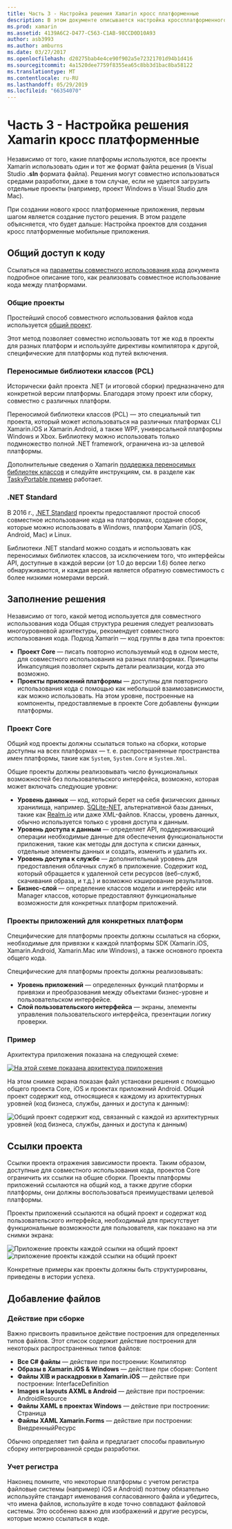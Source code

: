 ```yaml
---
title: Часть 3 - Настройка решения Xamarin кросс платформенные
description: В этом документе описывается настройка кроссплатформенного решения в Xamarin. Здесь рассматриваются различные стратегии, такие как общие проекты и .NET Standard совместного использования кода.
ms.prod: xamarin
ms.assetid: 4139A6C2-D477-C563-C1AB-98CCD0D10A93
author: asb3993
ms.author: amburns
ms.date: 03/27/2017
ms.openlocfilehash: d20275bab4e4ce90f902a5e72321701d94b1d416
ms.sourcegitcommit: 4a1520dee7759f8355ea65c8bb3d1bac8ba58122
ms.translationtype: MT
ms.contentlocale: ru-RU
ms.lasthandoff: 05/29/2019
ms.locfileid: "66354070"
---
```

# <a name="part-3---setting-up-a-xamarin-cross-platform-solution"></a>Часть 3 - Настройка решения Xamarin кросс платформенные

Независимо от того, какие платформы используются, все проекты Xamarin использовать один и тот же формат файла решения (в Visual Studio **.sln** формата файла). Решения могут совместно использоваться средами разработки, даже в том случае, если не удается загрузить отдельные проекты (например, проект Windows в Visual Studio для Mac).



При создании нового кросс платформенные приложения, первым шагом является создание пустого решения. В этом разделе объясняется, что будет дальше: Настройка проектов для создания кросс платформенные мобильные приложения.

 <a name="Sharing_Code" />


## <a name="sharing-code"></a>Общий доступ к коду

Ссылаться на [параметры совместного использования кода](~/cross-platform/app-fundamentals/code-sharing.md) документа подробное описание того, как реализовать совместное использование кода между платформами.

 <a name="Shared_Asset_Projects" />


### <a name="shared-projects"></a>Общие проекты

Простейший способ совместного использования файлов кода используется [общий проект](~/cross-platform/app-fundamentals/shared-projects.md).

Этот метод позволяет совместно использовать тот же код в проекты для разных платформ и используйте директивы компилятора к другой, специфические для платформы код путей включения.

 <a name="Portable_Class_Libraries" />


### <a name="portable-class-libraries-pcl"></a>Переносимые библиотеки классов (PCL)

Исторически файл проекта .NET (и итоговой сборки) предназначено для конкретной версии платформы. Благодаря этому проект или сборку, совместно с различных платформ.

Переносимой библиотеки классов (PCL) — это специальный тип проекта, который может использоваться на различных платформах CLI Xamarin.iOS и Xamarin.Android, а также WPF, универсальной платформы Windows и Xbox. Библиотеку можно использовать только подмножество полной .NET framework, ограничена из-за целевой платформы.

Дополнительные сведения о Xamarin [поддержка переносимых библиотек классов](~/cross-platform/app-fundamentals/pcl.md) и следуйте инструкциям, см. в разделе как [TaskyPortable пример](https://github.com/xamarin/mobile-samples/tree/master/TaskyPortable) работает.


### <a name="net-standard"></a>.NET Standard

В 2016 г., [.NET Standard](~/cross-platform/app-fundamentals/net-standard.md) проекты предоставляют простой способ совместное использование кода на платформах, создание сборок, которые можно использовать в Windows, платформ Xamarin (iOS, Android, Mac) и Linux.

Библиотеки .NET standard можно создать и использовать как переносимых библиотек классов, за исключением того, что интерфейсы API, доступные в каждой версии (от 1.0 до версии 1.6) более легко обнаруживаются, и каждая версия является обратную совместимость с более низкими номерами версий.



 <a name="Populating_the_Solution" />


## <a name="populating-the-solution"></a>Заполнение решения

Независимо от того, какой метод используется для совместного использования кода Общая структура решения следует реализовать многоуровневой архитектуры, рекомендует совместного использования кода.
Подход Xamarin — код группы в два типа проектов:

-   **Проект Core** — писать повторно используемый код в одном месте, для совместного использования на разных платформах. Принципы Инкапсуляция позволяет скрыть детали реализации, когда это возможно.
-   **Проекты приложений платформы** — доступны для повторного использования кода с помощью как небольшой взаимозависимости, как можно использовать. На этом уровне, построенные на компоненты, предоставляемые в проекте Core добавлены функции платформы.


 <a name="Core_Project" />


### <a name="core-project"></a>Проект Core

Общий код проекты должны ссылаться только на сборки, которые доступны на всех платформах — т. е. распространенные пространства имен платформы, такие как `System`, `System.Core` и `System.Xml`.

Общие проекты должны реализовывать число функциональных возможностей без пользовательского интерфейса, возможно, которая может включать следующие уровни:

-   **Уровень данных** — код, который берет на себя физических данных хранилища, например.  [SQLite-NET](https://github.com/praeclarum/sqlite-net), альтернативной базы данных, такие как [Realm.io](https://realm.io/products/realm-mobile-database/) или даже XML-файлов. Классы, уровень данных, обычно используется только с уровня доступа к данным.
-   **Уровень доступа к данным** — определяет API, поддерживающий операции необходимые данные для обеспечения функциональности приложения, такие как методы для доступа к списки данных, отдельные элементы данных и создать, изменить и удалить их.
-   **Уровень доступа к службе** — дополнительный уровень для предоставления облачных служб в приложение. Содержит код, который обращается к удаленной сети ресурсов (веб-служб, скачивания образа, и т.д.) и возможно кэширование результатов.
-   **Бизнес-слой** — определение классов модели и интерфейс или Manager классов, которые предоставляют функциональные возможности для конкретных платформ приложений.


 <a name="Platform-Specific_Application_Projects" />


### <a name="platform-specific-application-projects"></a>Проекты приложений для конкретных платформ

Специфические для платформы проекты должны ссылаться на сборки, необходимые для привязки к каждой платформы SDK (Xamarin.iOS, Xamarin.Android, Xamarin.Mac или Windows), а также основного проекта общего кода.

Специфические для платформы проекты должны реализовывать:

-   **Уровень приложений** — определенных функций платформы и привязки и преобразования между объектами бизнес-уровне и пользовательском интерфейсе.
-   **Слой пользовательского интерфейса** — экраны, элементы управления пользовательского интерфейса, презентации логику проверки.


<a name="Example" />


### <a name="example"></a>Пример

Архитектура приложения показана на следующей схеме:

 [ ![](setting-up-a-xamarin-cross-platform-solution-images/conceptualarchitecture.png "На этой схеме показана архитектура приложения")](setting-up-a-xamarin-cross-platform-solution-images/conceptualarchitecture.png#lightbox)

На этом снимке экрана показан файл установки решения с помощью общего проекта Core, iOS и проектах приложений Android. Общий проект содержит код, относящиеся к каждому из архитектурных уровней (код бизнеса, службы, данных и доступа к данным):

 ![](setting-up-a-xamarin-cross-platform-solution-images/core-solution-example.png "Общий проект содержит код, связанный с каждой из архитектурных уровней (код бизнеса, службы, данных и доступа к данным)")


 <a name="Project_References" />


## <a name="project-references"></a>Ссылки проекта

Ссылки проекта отражения зависимости проекта. Таким образом, доступные для совместного использования кода, проектов Core ограничить их ссылки на общие сборки.
Проекты платформы приложений ссылаются на общий код, а также другие сборки платформы, они должны воспользоваться преимуществами целевой платформы.

Проекты приложений ссылаются на общий проект и содержат код пользовательского интерфейса, необходимый для присутствует функциональные возможности для пользователя, как показано на эти снимки экрана:

![](setting-up-a-xamarin-cross-platform-solution-images/solution-android.png "Приложение проекты каждой ссылки на общий проект") ![](setting-up-a-xamarin-cross-platform-solution-images/solution-ios.png "приложение проекты каждой ссылки на общий проект")


Конкретные примеры как проекты должны быть структурированы, приведены в истории успеха.

 <a name="Adding_Files" />


## <a name="adding-files"></a>Добавление файлов

 <a name="Build_Action" />


### <a name="build-action"></a>Действие при сборке

Важно присвоить правильное действие построения для определенных типов файлов. Этот список содержит действие построения для некоторых распространенных типов файлов:

-  **Все C# файлы** — действие при построении: Компилятор
-   **Образы в Xamarin.iOS & Windows** — действие при сборке: Content
-   **Файлы XIB и раскадровки в Xamarin.iOS** — действие при построении: InterfaceDefinition
-   **Images и layouts AXML в Android** — действие при построении: AndroidResource
-  **Файлы XAML в проектах Windows** — действие при построении: Страница
-  **Файлы XAML Xamarin.Forms** — действие при построении: ВнедренныйРесурс


Обычно определяет тип файла и предлагает способы правильную сборку интегрированной среды разработки.

 <a name="Case_Sensitivity" />


### <a name="case-sensitivity"></a>Учет регистра

Наконец помните, что некоторые платформы с учетом регистра файловые системы (например)
iOS и Android) поэтому обязательно используйте стандарт именования согласованного файла и убедитесь, что имена файлов, используйте в коде точно совпадают файловой системы. Это особенно важно для изображений и другие ресурсы, которые можно ссылаться в коде.
